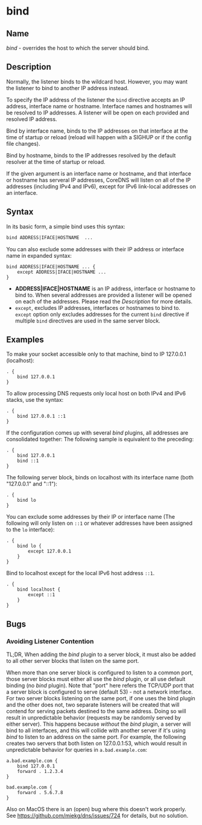 # bind

## Name

*bind* - overrides the host to which the server should bind.

## Description

Normally, the listener binds to the wildcard host. However, you may want the listener to bind to
another IP address instead.

To specify the IP address of the listener the `bind` directive accepts an IP address, interface name or hostname.  Interface names and hostnames will be resolved to IP addresses. A listener will be open on each provided and resolved IP address.

Bind by interface name, binds to the IP addresses on that interface at the time of startup or reload (reload will happen with a SIGHUP or if the config file changes).

Bind by hostname, binds to the IP addresses resolved by the default resolver at the time of startup or reload.

If the given argument is an interface name or hostname, and that interface or hostname has serveral IP addresses, CoreDNS will listen on all of the IP addresses (including IPv4 and IPv6), except for IPv6 link-local addresses on an interface.

## Syntax

In its basic form, a simple bind uses this syntax:

~~~ txt
bind ADDRESS|IFACE|HOSTNAME  ...
~~~

You can also exclude some addresses with their IP address or interface name in expanded syntax:

~~~
bind ADDRESS|IFACE|HOSTNAME ... {
    except ADDRESS|IFACE|HOSTNAME ...
}
~~~

* **ADDRESS|IFACE|HOSTNAME** is an IP address, interface or hostname to bind to.
When several addresses are provided a listener will be opened on each of the addresses. Please read the *Description* for more details.
* `except`, excludes IP addresses, interfaces or hostnames to bind to. `except` option only excludes addresses for the current `bind` directive if multiple `bind` directives are used in the same server block.

## Examples

To make your socket accessible only to that machine, bind to IP 127.0.0.1 (localhost):

~~~ corefile
. {
    bind 127.0.0.1
}
~~~

To allow processing DNS requests only local host on both IPv4 and IPv6 stacks, use the syntax:

~~~ corefile
. {
    bind 127.0.0.1 ::1
}
~~~

If the configuration comes up with several *bind* plugins, all addresses are consolidated together:
The following sample is equivalent to the preceding:

~~~ corefile
. {
    bind 127.0.0.1
    bind ::1
}
~~~

The following server block, binds on localhost with its interface name (both "127.0.0.1" and "::1"):

~~~ corefile
. {
    bind lo
}
~~~

You can exclude some addresses by their IP or interface name (The following will only listen on `::1` or whatever addresses have been assigned to the `lo` interface):

~~~ corefile
. {
    bind lo {
        except 127.0.0.1
    }
}
~~~

Bind to localhost except for the local IPv6 host address `::1`.

~~~ corefile
. {
    bind localhost {
        except ::1
    }
}
~~~

## Bugs

### Avoiding Listener Contention

TL;DR, When adding the _bind_ plugin to a server block, it must also be added to all other server blocks that listen on the same port.

When more than one server block is configured to listen to a common port, those server blocks must either
all use the _bind_ plugin, or all use default binding (no _bind_ plugin).  Note that "port" here refers the TCP/UDP port that
a server block is configured to serve (default 53) - not a network interface. For two server blocks listening on the same port,
if one uses the bind plugin and the other does not, two separate listeners will be created that will contend for serving
packets destined to the same address.  Doing so will result in unpredictable behavior (requests may be randomly
served by either server). This happens because *without* the *bind* plugin, a server will bind to all
interfaces, and this will collide with another server if it's using *bind* to listen to an address
on the same port. For example, the following creates two servers that both listen on 127.0.0.1:53,
which would result in unpredictable behavior for queries in `a.bad.example.com`:

```
a.bad.example.com {
    bind 127.0.0.1
    forward . 1.2.3.4
}

bad.example.com {
    forward . 5.6.7.8
}
```

Also on MacOS there is an (open) bug where this doesn't work properly. See
<https://github.com/miekg/dns/issues/724> for details, but no solution.
